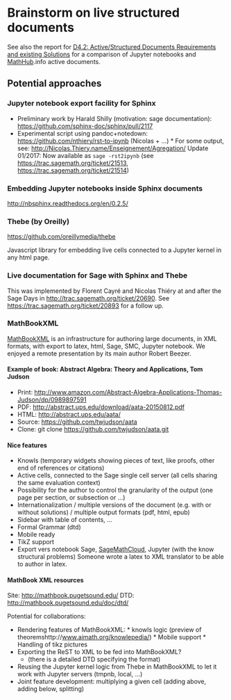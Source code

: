 

# Brainstorm on live structured documents

See also the report for <a class="https" href="https://github.com/OpenDreamKit/OpenDreamKit/issues/91">D4.2: Active/Structured Documents Requirements and existing Solutions</a> for a comparison of Jupyter notebooks and <a href="/MathHub">MathHub</a>.info active documents. 


## Potential approaches


### Jupyter notebook export facility for Sphinx

* Preliminary work by Harald Shilly (motivation: sage documentation): <a href="https://github.com/sphinx-doc/sphinx/pull/2117">https://github.com/sphinx-doc/sphinx/pull/2117</a> 
* Experimental script using pandoc+notedown: <a href="https://github.com/nthiery/rst-to-ipynb">https://github.com/nthiery/rst-to-ipynb</a> (Nicolas + ...) 
      * For some output, see: <a href="http://Nicolas.Thiery.name/Enseignement/Agregation/">http://Nicolas.Thiery.name/Enseignement/Agregation/</a> Update 01/2017: Now available as `sage -rst2ipynb` (see <a href="https://trac.sagemath.org/ticket/21513">https://trac.sagemath.org/ticket/21513</a>, <a href="https://trac.sagemath.org/ticket/21514">https://trac.sagemath.org/ticket/21514</a>) 

### Embedding Jupyter notebooks inside Sphinx documents

<a href="http://nbsphinx.readthedocs.org/en/0.2.5/">http://nbsphinx.readthedocs.org/en/0.2.5/</a> 


### Thebe (by Oreilly)

<a href="https://github.com/oreillymedia/thebe">https://github.com/oreillymedia/thebe</a> 

Javascript library for embedding live cells connected to a Jupyter kernel in any html page. 


### Live documentation for Sage with Sphinx and Thebe

This was implemented by Florent Cayré and Nicolas Thiéry at and after the Sage Days in <a href="http://trac.sagemath.org/ticket/20690">http://trac.sagemath.org/ticket/20690</a>. See <a href="https://trac.sagemath.org/ticket/20893">https://trac.sagemath.org/ticket/20893</a> for a follow up. 


### MathBookXML

<a class="https" href="https://mathbook.pugetsound.edu/">MathBookXML</a> is an infrastructure for authoring large documents, in XML formats, with export to latex, html, Sage, SMC, Jupyter notebook. We enjoyed a remote presentation by its main author Robert Beezer. 


#### Example of book: Abstract Algebra: Theory and Applications, Tom Judson

* Print: <a href="http://www.amazon.com/Abstract-Algebra-Applications-Thomas-Judson/dp/0989897591">http://www.amazon.com/Abstract-Algebra-Applications-Thomas-Judson/dp/0989897591</a> 
* PDF:     <a href="http://abstract.ups.edu/download/aata-20150812.pdf">http://abstract.ups.edu/download/aata-20150812.pdf</a> 
* HTML:    <a href="http://abstract.ups.edu/aata/">http://abstract.ups.edu/aata/</a> 
* Source:  <a href="https://github.com/twjudson/aata">https://github.com/twjudson/aata</a> 
* Clone:   git clone <a href="https://github.com/twjudson/aata.git">https://github.com/twjudson/aata.git</a> 

#### Nice features

* Knowls (temporary widgets showing pieces of text, like proofs, other end of references or citations) 
* Active cells, connected to the Sage single cell server (all cells sharing the same evaluation context) 
* Possibility for the author to control the granularity of the output (one page per section, or subsection or ...) 
* Internationalization / multiple versions of the document (e.g. with or without solutions) / multiple output formats (pdf, html, epub) 
* Sidebar with table of contents, ... 
* Formal Grammar (dtd) 
* Mobile ready 
* TikZ support 
* Export vers notebook Sage, <a href="/SageMathCloud">SageMathCloud</a>, Jupyter (with the know structural problems) 
Someone wrote a latex to XML translator to be able to author in latex. 


#### MathBook XML resources

Site:  <a href="http://mathbook.pugetsound.edu/">http://mathbook.pugetsound.edu/</a> DTD:   <a href="http://mathbook.pugetsound.edu/doc/dtd/">http://mathbook.pugetsound.edu/doc/dtd/</a> 

Potential for collaborations: 

* Rendering features of MathBookXML: 
      * knowls logic (preview of theoremshttp://www.aimath.org/knowlepedia/) 
      * Mobile support 
      * Handling of tikz pictures 
* Exporting the ReST to XML to be fed into MathBookXML? 
   * (there is a detailed DTD specifying the format) 
* Reusing the Jupyter kernel logic from Thebe in MathBookXML to let it work with Jupyter servers (tmpnb, local, ...) 
* Joint feature development: multiplying a given cell (adding above, adding below, splitting) 